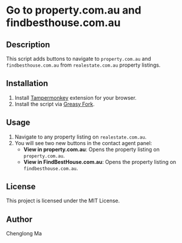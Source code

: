 # Go to property.com.au and findbesthouse.com.au

## Description
This script adds buttons to navigate to `property.com.au` and `findbesthouse.com.au` from `realestate.com.au` property listings.

## Installation
1. Install [Tampermonkey](https://www.tampermonkey.net/) extension for your browser.
2. Install the script via [Greasy Fork](https://greasyfork.org/scripts/530760).

## Usage
1. Navigate to any property listing on `realestate.com.au`.
2. You will see two new buttons in the contact agent panel:
    - **View in property.com.au**: Opens the property listing on `property.com.au`.
    - **View in FindBestHouse.com.au**: Opens the property listing on `findbesthouse.com.au`.

## License
This project is licensed under the MIT License.

## Author
Chenglong Ma